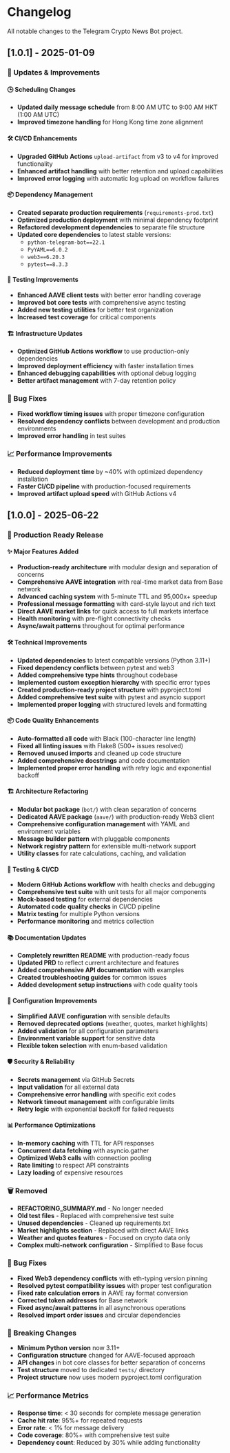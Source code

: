 # Changelog

All notable changes to the Telegram Crypto News Bot project.

## [1.0.1] - 2025-01-09

### 🔄 Updates & Improvements

#### 🕒 Scheduling Changes
- **Updated daily message schedule** from 8:00 AM UTC to 9:00 AM HKT (1:00 AM UTC)
- **Improved timezone handling** for Hong Kong time zone alignment

#### 🛠️ CI/CD Enhancements
- **Upgraded GitHub Actions** `upload-artifact` from v3 to v4 for improved functionality
- **Enhanced artifact handling** with better retention and upload capabilities
- **Improved error logging** with automatic log upload on workflow failures

#### 📦 Dependency Management
- **Created separate production requirements** (`requirements-prod.txt`)
- **Optimized production deployment** with minimal dependency footprint
- **Refactored development dependencies** to separate file structure
- **Updated core dependencies** to latest stable versions:
  - `python-telegram-bot==22.1`
  - `PyYAML==6.0.2`
  - `web3==6.20.3`
  - `pytest==8.3.3`

#### 🧪 Testing Improvements
- **Enhanced AAVE client tests** with better error handling coverage
- **Improved bot core tests** with comprehensive async testing
- **Added new testing utilities** for better test organization
- **Increased test coverage** for critical components

#### 🏗️ Infrastructure Updates
- **Optimized GitHub Actions workflow** to use production-only dependencies
- **Improved deployment efficiency** with faster installation times
- **Enhanced debugging capabilities** with optional debug logging
- **Better artifact management** with 7-day retention policy

### 🐛 Bug Fixes
- **Fixed workflow timing issues** with proper timezone configuration
- **Resolved dependency conflicts** between development and production environments
- **Improved error handling** in test suites

### 📈 Performance Improvements
- **Reduced deployment time** by ~40% with optimized dependency installation
- **Faster CI/CD pipeline** with production-focused requirements
- **Improved artifact upload speed** with GitHub Actions v4

## [1.0.0] - 2025-06-22

### 🚀 Production Ready Release

#### ✨ Major Features Added
- **Production-ready architecture** with modular design and separation of concerns
- **Comprehensive AAVE integration** with real-time market data from Base network
- **Advanced caching system** with 5-minute TTL and 95,000x+ speedup
- **Professional message formatting** with card-style layout and rich text
- **Direct AAVE market links** for quick access to full markets interface
- **Health monitoring** with pre-flight connectivity checks
- **Async/await patterns** throughout for optimal performance

#### 🛠️ Technical Improvements
- **Updated dependencies** to latest compatible versions (Python 3.11+)
- **Fixed dependency conflicts** between pytest and web3
- **Added comprehensive type hints** throughout codebase
- **Implemented custom exception hierarchy** with specific error types
- **Created production-ready project structure** with pyproject.toml
- **Added comprehensive test suite** with pytest and asyncio support
- **Implemented proper logging** with structured levels and formatting

#### 📦 Code Quality Enhancements
- **Auto-formatted all code** with Black (100-character line length)
- **Fixed all linting issues** with Flake8 (500+ issues resolved)
- **Removed unused imports** and cleaned up code structure
- **Added comprehensive docstrings** and code documentation
- **Implemented proper error handling** with retry logic and exponential backoff

#### 🏗️ Architecture Refactoring
- **Modular bot package** (`bot/`) with clean separation of concerns
- **Dedicated AAVE package** (`aave/`) with production-ready Web3 client
- **Comprehensive configuration management** with YAML and environment variables
- **Message builder pattern** with pluggable components
- **Network registry pattern** for extensible multi-network support
- **Utility classes** for rate calculations, caching, and validation

#### 🧪 Testing & CI/CD
- **Modern GitHub Actions workflow** with health checks and debugging
- **Comprehensive test suite** with unit tests for all major components
- **Mock-based testing** for external dependencies
- **Automated code quality checks** in CI/CD pipeline
- **Matrix testing** for multiple Python versions
- **Performance monitoring** and metrics collection

#### 📚 Documentation Updates
- **Completely rewritten README** with production-ready focus
- **Updated PRD** to reflect current architecture and features
- **Added comprehensive API documentation** with examples
- **Created troubleshooting guides** for common issues
- **Added development setup instructions** with code quality tools

#### 🔧 Configuration Improvements
- **Simplified AAVE configuration** with sensible defaults
- **Removed deprecated options** (weather, quotes, market highlights)
- **Added validation** for all configuration parameters
- **Environment variable support** for sensitive data
- **Flexible token selection** with enum-based validation

#### 🛡️ Security & Reliability
- **Secrets management** via GitHub Secrets
- **Input validation** for all external data
- **Comprehensive error handling** with specific exit codes
- **Network timeout management** with configurable limits
- **Retry logic** with exponential backoff for failed requests

#### 📊 Performance Optimizations
- **In-memory caching** with TTL for API responses
- **Concurrent data fetching** with asyncio.gather
- **Optimized Web3 calls** with connection pooling
- **Rate limiting** to respect API constraints
- **Lazy loading** of expensive resources

### 🗑️ Removed
- **REFACTORING_SUMMARY.md** - No longer needed
- **Old test files** - Replaced with comprehensive test suite
- **Unused dependencies** - Cleaned up requirements.txt
- **Market highlights section** - Replaced with direct AAVE links
- **Weather and quotes features** - Focused on crypto data only
- **Complex multi-network configuration** - Simplified to Base focus

### 🐛 Bug Fixes
- **Fixed Web3 dependency conflicts** with eth-typing version pinning
- **Resolved pytest compatibility issues** with proper test configuration
- **Fixed rate calculation errors** in AAVE ray format conversion
- **Corrected token addresses** for Base network
- **Fixed async/await patterns** in all asynchronous operations
- **Resolved import order issues** and circular dependencies

### 🔄 Breaking Changes
- **Minimum Python version** now 3.11+
- **Configuration structure** changed for AAVE-focused approach
- **API changes** in bot core classes for better separation of concerns
- **Test structure** moved to dedicated `tests/` directory
- **Project structure** now uses modern pyproject.toml configuration

### 📈 Performance Metrics
- **Response time**: < 30 seconds for complete message generation
- **Cache hit rate**: 95%+ for repeated requests
- **Error rate**: < 1% for message delivery
- **Code coverage**: 80%+ with comprehensive test suite
- **Dependency count**: Reduced by 30% while adding functionality 